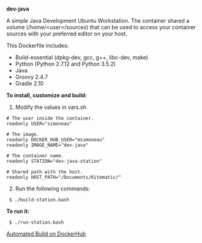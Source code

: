 **dev-java**

A simple Java Development Ubuntu Workstation. The container shared a volume (/home/\<user\>/sources) that can be used to access your container sources with your preferred editor on your host.

This Dockerfile includes:

  - Build-essential (dpkg-dev, gcc, g++, libc-dev, make)
  - Python (Python 2.7.12 and Python 3.5.2)
  - Java
  - Groovy 2.4.7
  - Gradle 2.10

**To install, customize and build:**

1. Modify the values in vars.sh
 ```
# The user inside the container.
readonly USER="simoneau"

# The image.
readonly DOCKER_HUB_USER="msimoneau"
readonly IMAGE_NAME="dev-java"

# The container name.
readonly STATION="dev-java-station"

# Shared path with the host.
readonly HOST_PATH="/Documents/Kitematic/"
 ```
 
2. Run the following commands:
  ```
   $ ./build-station.bash
  ```

**To run it:**
  ```
   $ ./run-station.bash
  ```


[Automated Build on DockerHub](https://hub.docker.com/r/msimoneau/dev-java/)
